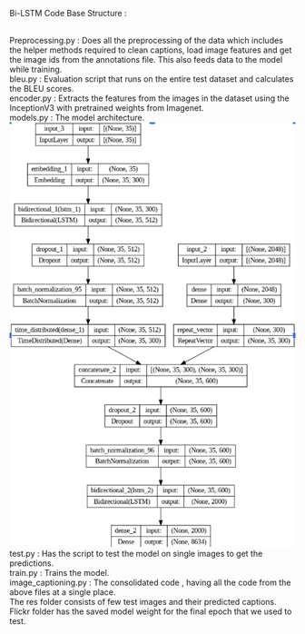 Bi-LSTM Code Base Structure :

<br>Preprocessing.py : Does all the preprocessing of the data which includes the helper methods required to clean captions, load image features and get the image ids from the annotations file. This also feeds data to the model while training. 
<br>bleu.py : Evaluation script that runs on the entire test dataset and calculates the BLEU scores.
<br>encoder.py : Extracts the features from the images in the dataset using the InceptionV3 with pretrained weights from Imagenet.
<br>models.py : The model architecture.
![model](results/model-caption.png)
<br>test.py : Has the script to test the model on single images to get the predictions.
<br>train.py : Trains the model.
<br>image_captioning.py : The consolidated code , having all the code from the above files at a single place.
<br>The res folder consists of few test images and their predicted captions. Flickr folder has the saved model weight for the final epoch that we used to test.
